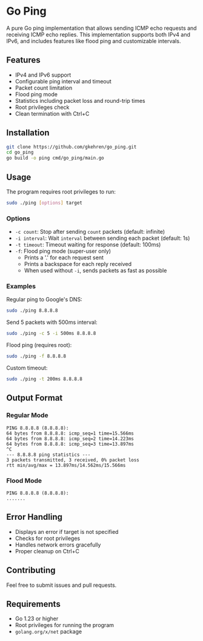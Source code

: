 # Go Ping

A pure Go ping implementation that allows sending ICMP echo requests and receiving ICMP echo replies. This implementation supports both IPv4 and IPv6, and includes features like flood ping and customizable intervals.

## Features

- IPv4 and IPv6 support
- Configurable ping interval and timeout
- Packet count limitation
- Flood ping mode
- Statistics including packet loss and round-trip times
- Root privileges check
- Clean termination with Ctrl+C

## Installation

```bash
git clone https://github.com/gkehren/go_ping.git
cd go_ping
go build -o ping cmd/go_ping/main.go
```

## Usage

The program requires root privileges to run:

```bash
sudo ./ping [options] target
```

### Options

- `-c count`: Stop after sending `count` packets (default: infinite)
- `-i interval`: Wait `interval` between sending each packet (default: 1s)
- `-t timeout`: Timeout waiting for response (default: 100ms)
- `-f`: Flood ping mode (super-user only)
  - Prints a '.' for each request sent
  - Prints a backspace for each reply received
  - When used without `-i`, sends packets as fast as possible

### Examples

Regular ping to Google's DNS:
```bash
sudo ./ping 8.8.8.8
```

Send 5 packets with 500ms interval:
```bash
sudo ./ping -c 5 -i 500ms 8.8.8.8
```

Flood ping (requires root):
```bash
sudo ./ping -f 8.8.8.8
```

Custom timeout:
```bash
sudo ./ping -t 200ms 8.8.8.8
```

## Output Format

### Regular Mode
```
PING 8.8.8.8 (8.8.8.8):
64 bytes from 8.8.8.8: icmp_seq=1 time=15.566ms
64 bytes from 8.8.8.8: icmp_seq=2 time=14.223ms
64 bytes from 8.8.8.8: icmp_seq=3 time=13.897ms
^C
--- 8.8.8.8 ping statistics ---
3 packets transmitted, 3 received, 0% packet loss
rtt min/avg/max = 13.897ms/14.562ms/15.566ms
```

### Flood Mode
```
PING 8.8.8.8 (8.8.8.8):
.......
```

## Error Handling

- Displays an error if target is not specified
- Checks for root privileges
- Handles network errors gracefully
- Proper cleanup on Ctrl+C

## Contributing

Feel free to submit issues and pull requests.

## Requirements

- Go 1.23 or higher
- Root privileges for running the program
- `golang.org/x/net` package